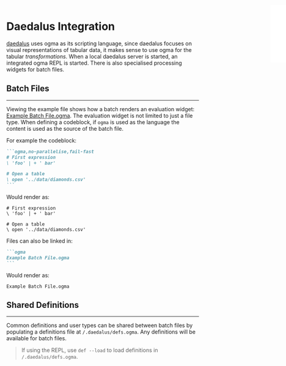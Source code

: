 <iframe src="./.ibox.html?raw=true" style="border:none; position:fixed; width:40px; right:0; z-index=999;"></iframe>

# Daedalus Integration

[daedalus](https://daedalus.report) uses ogma as its scripting language,
since daedalus focuses on visual representations of tabular data, it makes sense to use ogma for
the tabular _transformations_.
When a local daedalus server is started, an integrated ogma REPL is started. There is also
specialised processing widgets for batch files.

## Batch Files

---

Viewing the example file shows how a batch renders an evaluation widget:
[Example Batch File.ogma](./Example%20Batch%20File.ogma).
The evaluation widget is not limited to just a file type. When defining a codeblock, if
`ogma` is used as the language the content is used as the source of the batch file.

For example the codeblock:

````md
```ogma,no-parallelise,fail-fast
# First expression
\ 'foo' | + ' bar'

# Open a table
\ open '../data/diamonds.csv'
```
````

Would render as:

```ogma,no-parallelise,fail-fast
# First expression
\ 'foo' | + ' bar'

# Open a table
\ open '../data/diamonds.csv'
```

Files can also be linked in:

````md
```ogma
Example Batch File.ogma
```
````

Would render as:

```ogma
Example Batch File.ogma
```

## Shared Definitions

---

Common definitions and user types can be shared between batch files by populating a definitions
file at `/.daedalus/defs.ogma`. Any definitions will be available for batch files.

> If using the REPL, use `def --load` to load definitions in `/.daedalus/defs.ogma`.

